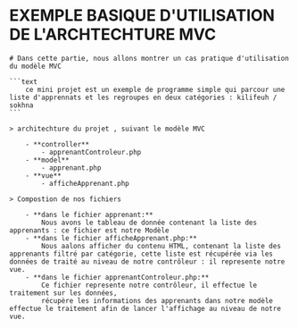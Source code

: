 # EXEMPLE BASIQUE D'UTILISATION DE L'ARCHTECHTURE MVC
    # Dans cette partie, nous allons montrer un cas pratique d'utilisation du modèle MVC  

    ```text
        ce mini projet est un exemple de programme simple qui parcour une liste d'apprennats et les regroupes en deux catégories : kilifeuh / sokhna
    ```

    > architechture du projet , suivant le modèle MVC 

        - **controller**
            - apprenantControleur.php
        - **model**
            - apprenant.php
        - **vue**
            - afficheApprenant.php

    > Compostion de nos fichiers

        - **dans le fichier apprenant:**
            Nous avons le tableau de donnée contenant la liste des apprenants : ce fichier est notre Modèle 
        - **dans le fichier afficheApprenant.php:**
            Nous aalons afficher du contenu HTML, contenant la liste des apprenants filtré par catégorie, cette liste est récupérée via les données de traité au niveau de notre contrôleur : il represente notre vue.
        - **dans le fichier apprenantControleur.php:**
            Ce fichier represente notre contrôleur, il effectue le traitement sur les données,
            récupère les informations des apprenants dans notre modèle effectue le traitement afin de lancer l'affichage au niveau de notre vue. 

     

        

        


